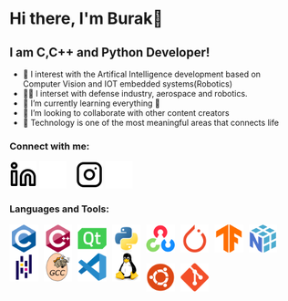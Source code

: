 # Hi there, I'm Burak👋 

## I am C,C++ and Python Developer!

- 🔭 I interest with the Artifical Intelligence development based on Computer Vision and IOT embedded systems(Robotics)
- 🤘🏻 I interset with defense industry, aerospace and robotics.
- 🌱 I’m currently learning everything 🤣
- 👯 I’m looking to collaborate with other content creators
- 🔋 Technology is one of the most meaningful areas that connects life

### Connect with me:
[![website](./img/linkedin-light.svg)](https://www.linkedin.com/in/burak-dogancay/#gh-light-mode-only)
[![website](./img/linkedin-dark.svg)](https://www.linkedin.com/in/burak-dogancay/#gh-dark-mode-only)
&nbsp;&nbsp;
[![website](./img/instagram-light.svg)](https://www.instagram.com/dogancay.burak/#gh-light-mode-only)
[![website](./img/instagram-dark.svg)](https://www.instagram.com/dogancay.burak/#gh-dark-mode-only)

### Languages and Tools:
<img align="left" alt="C" width="50px" src="https://github.com/devicons/devicon/blob/master/icons/c/c-original.svg" style="padding-right:10px;" />
<img align="left" alt="C++" width="50px" src="https://github.com/devicons/devicon/blob/master/icons/cplusplus/cplusplus-original.svg" style="padding-right:10px;" />
<img align="left" alt="QT" width="50px" src="https://github.com/devicons/devicon/blob/master/icons/qt/qt-original.svg" style="padding-right:10px;" />
<img align="left" alt="Python" width="50px" src="https://github.com/devicons/devicon/blob/master/icons/python/python-original.svg" style="padding-right:10px;" />
<img align="left" alt="OpenCv" width="50px" src="https://github.com/devicons/devicon/blob/master/icons/opencv/opencv-original.svg" style="padding-right:10px;" />
<img align="left" alt="Pytorch" width="50px" src="https://github.com/devicons/devicon/blob/master/icons/pytorch/pytorch-original.svg" style="padding-right:10px;" />
<img align="left" alt="Tensorflow" width="50px" src="https://github.com/devicons/devicon/blob/master/icons/tensorflow/tensorflow-original.svg" style="padding-right:10px;" />
<img align="left" alt="Numpy" width="50px" src="https://github.com/devicons/devicon/blob/master/icons/numpy/numpy-original.svg" style="padding-right:10px;" />
<img align="left" alt="Pandas" width="50px" src="https://github.com/devicons/devicon/blob/master/icons/pandas/pandas-original.svg" style="padding-right:10px;" />
<img align="left" alt="GCC" width="50px" src="https://github.com/devicons/devicon/blob/master/icons/gcc/gcc-original.svg" style="padding-right:10px;" />
<img align="left" alt="VsCode" width="50px" src="https://github.com/devicons/devicon/blob/master/icons/vscode/vscode-original.svg" style="padding-right:10px;" />
<img align="left" alt="Linux" width="50px" src="https://github.com/devicons/devicon/blob/master/icons/linux/linux-original.svg" style="padding-right:10px;" />
</br></br>
</br></br>
<img align="left" alt="Ubuntu" width="50px" src="https://github.com/devicons/devicon/blob/master/icons/ubuntu/ubuntu-plain.svg" style="padding-right:10px;" />
<img align="left" alt="Git" width="50px" src="https://github.com/devicons/devicon/blob/master/icons/git/git-original.svg" style="padding-right:10px;" />

